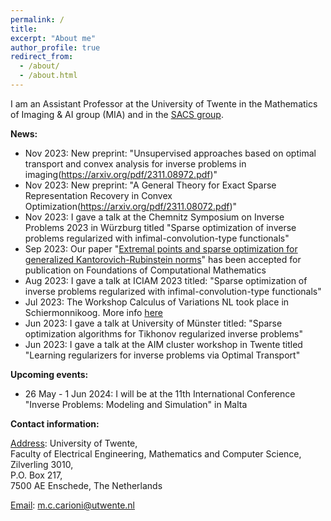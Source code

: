 ```yaml
---
permalink: /
title: 
excerpt: "About me"
author_profile: true
redirect_from: 
  - /about/
  - /about.html
---
```


I am an Assistant Professor at the University of Twente in the Mathematics of Imaging & AI group (MIA) and in the [SACS group](https://www.utwente.nl/en/eemcs/sacs/).




<b> News: </b>  
  * Nov 2023: New preprint: "Unsupervised approaches based on optimal transport and convex analysis for inverse problems in imaging(https://arxiv.org/pdf/2311.08972.pdf)"
  * Nov 2023: New preprint: "A General Theory for Exact Sparse Representation Recovery in Convex Optimization(https://arxiv.org/pdf/2311.08072.pdf)"
  * Nov 2023: I gave a talk at the Chemnitz Symposium on Inverse Problems 2023 in Würzburg titled "Sparse optimization of inverse problems regularized with infimal-convolution-type functionals"
  * Sep 2023: Our paper "[Extremal points and sparse optimization for generalized Kantorovich-Rubinstein norms](https://arxiv.org/pdf/2209.09167.pdf)" has been accepted for publication on Foundations of Computational Mathematics
  * Aug 2023: I gave a talk at ICIAM 2023 titled: "Sparse optimization of inverse problems regularized with infimal-convolution-type functionals"
  * Jul 2023: The Workshop Calculus of Variations NL took place in Schiermonnikoog. More info [here](https://www.calcvar.nl/events)
  * Jun 2023: I gave a talk at University of Münster titled: "Sparse optimization algorithms for Tikhonov regularized inverse problems"
  * Jun 2023: I gave a talk at the AIM cluster workshop in Twente titled "Learning regularizers for inverse problems via Optimal Transport"



<b> Upcoming events: </b>
  * 26 May - 1 Jun 2024: I will be at the 11th International Conference "Inverse Problems: Modeling and Simulation" in Malta


<b> Contact information: </b>

<u>Address</u>: University of Twente, <br> 
Faculty of Electrical Engineering, Mathematics and Computer Science, <br>
Zilverling  3010, <br>
P.O. Box 217, <br>
7500 AE Enschede, The Netherlands

<u>Email</u>: m.c.carioni@utwente.nl
